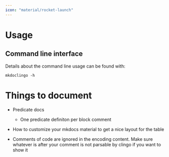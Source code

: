 ```yaml
---
icon: "material/rocket-launch"
---
```


# Usage

## Command line interface

Details about the command line usage can be found with:

```console
mkdoclingo -h
```

# Things to document

- Predicate docs
    - One predicate definiton per block comment

- How to customize your mkdocs material to get a nice layout for the table

- Comments of code are ignored in the encoding content. Make sure whatever is after your comment is not parsable by clingo if you want to show it
